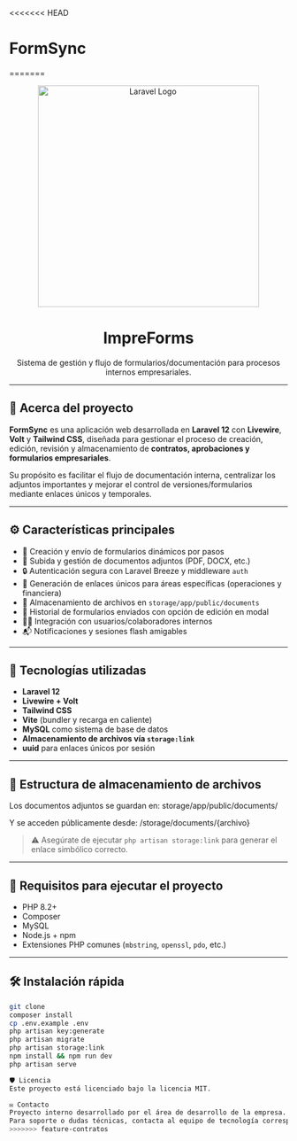 <<<<<<< HEAD
# FormSync
=======
<p align="center">
  <img src="https://raw.githubusercontent.com/laravel/art/master/logo-lockup/5%20SVG/2%20CMYK/1%20Full%20Color/laravel-logolockup-cmyk-red.svg" width="400" alt="Laravel Logo">
</p>

<h1 align="center">ImpreForms</h1>

<p align="center">
  Sistema de gestión y flujo de formularios/documentación para procesos internos empresariales.
</p>

---

## 📌 Acerca del proyecto

**FormSync** es una aplicación web desarrollada en **Laravel 12** con **Livewire**, **Volt** y **Tailwind CSS**, diseñada para gestionar el proceso de creación, edición, revisión y almacenamiento de **contratos, aprobaciones y formularios empresariales**.

Su propósito es facilitar el flujo de documentación interna, centralizar los adjuntos importantes y mejorar el control de versiones/formularios mediante enlaces únicos y temporales.

---

## ⚙️ Características principales

- 📝 Creación y envío de formularios dinámicos por pasos
- 📁 Subida y gestión de documentos adjuntos (PDF, DOCX, etc.)
- 🔒 Autenticación segura con Laravel Breeze y middleware `auth`
- 🔗 Generación de enlaces únicos para áreas específicas (operaciones y financiera)
- 📂 Almacenamiento de archivos en `storage/app/public/documents`
- 📜 Historial de formularios enviados con opción de edición en modal
- 🧑‍💼 Integración con usuarios/colaboradores internos
- 📬 Notificaciones y sesiones flash amigables

---

## 🚀 Tecnologías utilizadas

- **Laravel 12**
- **Livewire + Volt**
- **Tailwind CSS**
- **Vite** (bundler y recarga en caliente)
- **MySQL** como sistema de base de datos
- **Almacenamiento de archivos vía `storage:link`**
- **uuid** para enlaces únicos por sesión

---

## 📂 Estructura de almacenamiento de archivos

Los documentos adjuntos se guardan en:
storage/app/public/documents/

Y se acceden públicamente desde:
/storage/documents/{archivo}
> ⚠️ Asegúrate de ejecutar `php artisan storage:link` para generar el enlace simbólico correcto.

---

## 📌 Requisitos para ejecutar el proyecto

- PHP 8.2+
- Composer
- MySQL
- Node.js + npm
- Extensiones PHP comunes (`mbstring`, `openssl`, `pdo`, etc.)

---

## 🛠 Instalación rápida

```bash
git clone
composer install
cp .env.example .env
php artisan key:generate
php artisan migrate
php artisan storage:link
npm install && npm run dev
php artisan serve

🛡️ Licencia
Este proyecto está licenciado bajo la licencia MIT.

✉️ Contacto
Proyecto interno desarrollado por el área de desarrollo de la empresa.
Para soporte o dudas técnicas, contacta al equipo de tecnología correspondiente.
>>>>>>> feature-contratos
